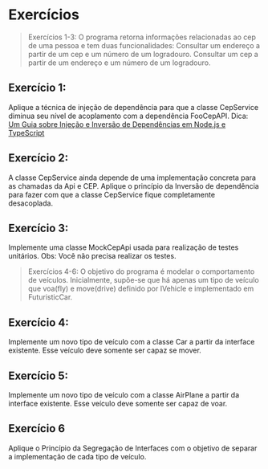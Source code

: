 # Exercícios

> Exercícios 1-3: O programa retorna informações relacionadas ao cep de uma pessoa e tem duas funcionalidades: Consultar um endereço a partir de um cep e um número de um logradouro. Consultar um cep a partir de um endereço e um número de um logradouro.

## Exercício 1:

Aplique a técnica de injeção de dependência para que a classe CepService diminua seu nível de acoplamento com a dependência FooCepAPI.
Dica: [Um Guia sobre Injeção e Inversão de Dependências em Node.js e TypeScript](https://dev.to/oieduardorabelo/um-guia-sobre-injecao-e-inversao-de-dependencias-em-node-js-e-typescript-1bod)

## Exercício 2:

A classe CepService ainda depende de uma implementação concreta para as chamadas da Api e CEP. Aplique o princípio da Inversão de dependência para fazer com que a classe CepService fique completamente desacoplada.

## Exercício 3:

Implemente uma classe MockCepApi usada para realização de testes unitários. Obs: Você não precisa realizar os testes.

> Exercícios 4-6: O objetivo do programa é modelar o comportamento de veículos. Inicialmente, supõe-se que há apenas um tipo de veículo que voa(fly) e move(drive) definido por IVehicle e implementado em FuturisticCar.

## Exercício 4:

Implemente um novo tipo de veículo com a classe Car a partir da interface existente. Esse veículo deve somente ser capaz se mover.

## Exercício 5:

Implemente um novo tipo de veículo com a classe AirPlane a partir da interface existente. Esse veículo deve somente ser capaz de voar.

## Exercício 6

Aplique o Princípio da Segregação de Interfaces com o objetivo de separar a implementação de cada tipo de veículo.
